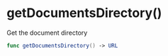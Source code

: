 # getDocumentsDirectory()

Get the document directory

``` swift
func getDocumentsDirectory() -> URL
```

